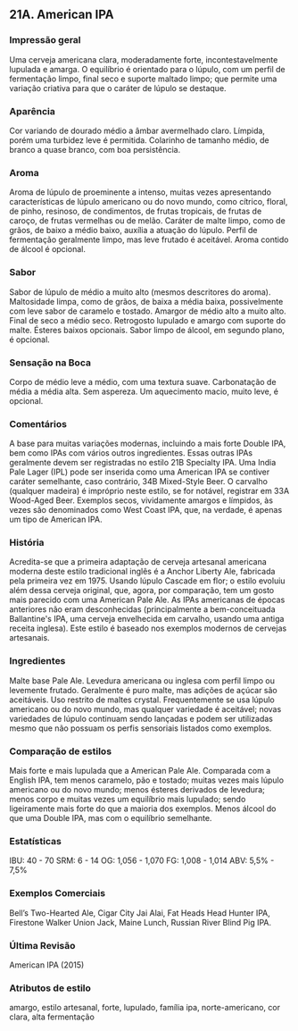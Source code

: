 ## 21A. American IPA

### Impressão geral

Uma cerveja americana clara, moderadamente forte, incontestavelmente lupulada e amarga. O equilíbrio é orientado para o lúpulo, com um perfil de fermentação limpo, final seco e suporte maltado limpo; que permite uma variação criativa para que o caráter de lúpulo se destaque.

### Aparência

Cor variando de dourado médio a âmbar avermelhado claro. Límpida, porém uma turbidez leve é permitida. Colarinho de tamanho médio, de branco a quase branco, com boa persistência.

### Aroma

Aroma de lúpulo de proeminente a intenso, muitas vezes apresentando características de lúpulo americano ou do novo mundo, como cítrico, floral, de pinho, resinoso, de condimentos, de frutas tropicais, de frutas de caroço, de frutas vermelhas ou de melão. Caráter de malte limpo, como de grãos, de baixo a médio baixo, auxília a atuação do lúpulo. Perfil de fermentação geralmente limpo, mas leve frutado é aceitável. Aroma contido de álcool é opcional.

### Sabor

Sabor de lúpulo de médio a muito alto (mesmos descritores do aroma). Maltosidade limpa, como de grãos, de baixa a média baixa, possivelmente com leve sabor de caramelo e tostado. Amargor de médio alto a muito alto. Final de seco a médio seco. Retrogosto lupulado e amargo com suporte do malte. Ésteres baixos opcionais. Sabor limpo de álcool, em segundo plano, é opcional.

### Sensação na Boca

Corpo de médio leve a médio, com uma textura suave. Carbonatação de média a média alta. Sem aspereza. Um aquecimento macio, muito leve, é opcional.

### Comentários

A base para muitas variações modernas, incluindo a mais forte Double IPA, bem como IPAs com vários outros ingredientes. Essas outras IPAs geralmente devem ser registradas no estilo 21B Specialty IPA. Uma India Pale Lager (IPL) pode ser inserida como uma American IPA se contiver caráter semelhante, caso contrário, 34B Mixed-Style Beer. O carvalho (qualquer madeira) é impróprio neste estilo, se for notável, registrar em 33A Wood-Aged Beer. Exemplos secos, vividamente amargos e límpidos, às vezes são denominados como West Coast IPA, que, na verdade, é apenas um tipo de American IPA.

### História

Acredita-se que a primeira adaptação de cerveja artesanal americana moderna deste estilo tradicional inglês é a Anchor Liberty Ale, fabricada pela primeira vez em 1975. Usando lúpulo Cascade em flor; o estilo evoluiu além dessa cerveja original, que, agora, por comparação, tem um gosto mais parecido com uma American Pale Ale. As IPAs americanas de épocas anteriores não eram desconhecidas (principalmente a bem-conceituada Ballantine's IPA, uma cerveja envelhecida em carvalho, usando uma antiga receita inglesa). Este estilo é baseado nos exemplos modernos de cervejas artesanais.

### Ingredientes

Malte base Pale Ale. Levedura americana ou inglesa com perfil limpo ou levemente frutado. Geralmente é puro malte, mas adições de açúcar são aceitáveis. Uso restrito de maltes crystal. Frequentemente se usa lúpulo americano ou do novo mundo, mas qualquer variedade é aceitável; novas variedades de lúpulo continuam sendo lançadas e podem ser utilizadas mesmo que não possuam os perfis sensoriais listados como exemplos.

### Comparação de estilos

Mais forte e mais lupulada que a American Pale Ale. Comparada com a English IPA, tem menos caramelo, pão e tostado; muitas vezes mais lúpulo americano ou do novo mundo; menos ésteres derivados de levedura; menos corpo e muitas vezes um equilíbrio mais lupulado; sendo ligeiramente mais forte do que a maioria dos exemplos. Menos álcool do que uma Double IPA, mas com o equilíbrio semelhante.

### Estatísticas

IBU: 40 - 70
SRM: 6 - 14
OG: 1,056 - 1,070
FG: 1,008 - 1,014
ABV: 5,5% - 7,5%

### Exemplos Comerciais

Bell’s Two-Hearted Ale, Cigar City Jai Alai, Fat Heads Head Hunter IPA, Firestone Walker Union Jack, Maine Lunch, Russian River Blind Pig IPA.

### Última Revisão

American IPA (2015)

### Atributos de estilo

amargo, estilo artesanal, forte, lupulado, família ipa, norte-americano, cor clara, alta fermentação
